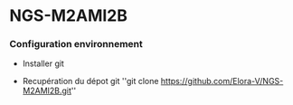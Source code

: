 # NGS-M2AMI2B

<h3> Configuration environnement </h3>

- Installer git
  
- Recupération du dépot git 
''git clone https://github.com/Elora-V/NGS-M2AMI2B.git'' 
